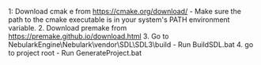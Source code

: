 1: Download cmak e from https://cmake.org/download/
	- Make sure the path to the cmake executable is in your system's PATH environment variable.
2. Download premake from https://premake.github.io/download.html
3. Go to NebularkEngine\Nebulark\vendor\SDL\SDL3\build
	- Run BuildSDL.bat
4. go to project root
	- Run GenerateProject.bat
